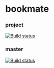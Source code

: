 # bookmate

### project
[![Build status](https://ci.appveyor.com/api/projects/status/m2hglsx97t6wxfyy?svg=true)](https://ci.appveyor.com/project/DRouh/bookmate)

### master
[![Build status](https://ci.appveyor.com/api/projects/status/m2hglsx97t6wxfyy/branch/master?svg=true)](https://ci.appveyor.com/project/DRouh/bookmate/branch/master)
